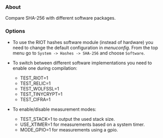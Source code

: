 ### About
Compare SHA-256 with different software packages.

### Options
- To use the RIOT hashes software module (instead of hardware) you need to change the default configuration in *menuconfig*. From the top menu go to `System -> Hashes -> SHA-256` and choose `Software`.

- To switch between different software implementations you need to enable one during compilation:
   - TEST_RIOT=1
   - TEST_RELIC=1
   - TEST_WOLFSSL=1
   - TEST_TINYCRYPT=1
   - TEST_CIFRA=1

- To enable/disable measurement modes:
   - TEST_STACK=1 to output the used stack size.
   - USE_XTIMER=1 for measurements based on a system timer.
   - MODE_GPIO=1 for measurements using a gpio.